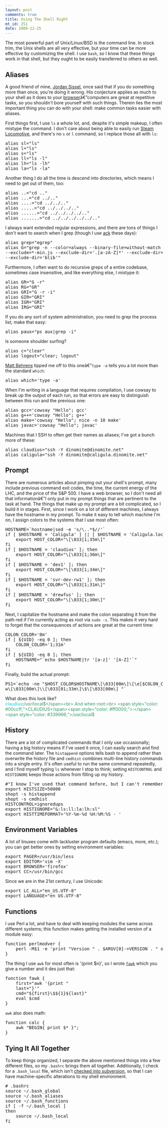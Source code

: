 ```yaml
--- 
layout: post
comments: true
title: Using The Shell Right
mt_id: 251
date: 2009-12-25
---
```

The most powerful part of Unix/Linux/BSD is the command line.  In stock trim, the Unix shells are all very effective, but your time can be more effective by customizing the shell.  I use `bash`, so I know that these things work in that shell, but they ought to be easily transferred to others as well.

## Aliases

A good friend of mine, [Jordan Sissel](http://semicomplete.com), once said that if you do something more than once, you're doing it wrong.  His conjecture applies as much to your shell as it does to your [browser](http://dinomite.net/2008/smart-bookmarks)â€”computers are great at repetitive tasks, so you shouldn't bore yourself with such things.  Therein lies the most important thing you can do with your shell: make common tasks easier with aliases.

First things first, I use `ls` a whole lot, and, despite it's simple makeup, I often mistype the command.  I don't care about being able to easily run [Steam Locomotive](http://www.freebsdsoftware.org/games/sl.html), and there's no `s` or `l` command, so I replace those all with `ls`:
<pre class="brush: bash; gutter: false">alias sl="ls"
alias l="ls"
alias s="ls"
alias ll="ls -l"
alias lh="ls -lh"
alias la="ls -la"</pre>
Another thing I do all the time is descend into directories, which means I need to get out of them, too:
<pre class="brush: bash; gutter: false">
alias ..="cd .."
alias ...="cd ../.."
alias ....="cd ../../.."
alias .....="cd ../../../.."
alias ......="cd ../../../../.."
alias .......="cd ../../../../../.."
</pre>

I always want extended regular expressions, and there are tons of things I don't want to search when I grep (though I use <a href="http://betterthangrep.com">ack</a> these days):

<pre class="brush: bash; gutter: false">
alias grep="egrep"
alias G="grep -n --color=always --binary-file=without-match --exclude=tags \
--exclude=*-min.js --exclude-dir='.[a-zA-Z]*' --exclude-dir='external' \
--exclude-dir='blib'"
</pre>

Furthermore, I often want to do recursive greps of a entire codebase, sometimes case insensitive, and like everything else, I mistype it:
<pre class="brush: bash; gutter: false">
alias GR="G -r"
alias RG="GR"
alias GRI="G -r -i"
alias GIR="GRI"
alias IGR="GRI"
alias IRG="GRI"
</pre>

If you do any sort of system administration, you need to grep the process list; make that easy:
<pre class="brush: bash; gutter: false">
alias paux="ps aux|grep -i"
</pre>

Is someone shoulder surfing?
<pre class="brush: bash; gutter: false">
alias c="clear"
alias logout="clear; logout"
</pre>

[Matt Behrens](http://asktherelic.com) tipped me off to this oneâ€”`type -a` tells you a lot more than the standard `which`:
<pre class="brush: bash; gutter: false">
alias which='type -a'
</pre>

When I'm writing in a language that requires compilation, I use cowsay to break up the output of each run, so that errors are easy to distinguish between this run and the previous one:
<pre class="brush: bash; gutter: false">
alias gcc='cowsay "Hello"; gcc'
alias g++='cowsay "Hello"; g++'
alias make='cowsay "Hello"; nice -n 10 make'
alias javac='cowsay "Hello"; javac'
</pre>

Machines that I SSH to often get their names as aliases; I've got a bunch more of these:
<pre class="brush: bash; gutter: false">
alias claudius="ssh -Y dinomite@dinomite.net"
alias caligula="ssh -Y dinomite@caligula.dinomite.net"
</pre>

## Prompt

There are numerous articles about pimping out your shell's prompt, many include previous command exit codes, the time, the current energy of the LHC, and the price of the S&P 500.  I have a web browser, so I don't need all that informationâ€”I only put in my prompt things that are pertinent to the task at hand.  The things that make up my prompt are a bit complicated, so I build it in stages.  First, since I work on a lot of different machines, I always have the hostname in my prompt.  To make it easy to tell which machine I'm on, I assign colors to the systems that I use most often:

<pre class="brush: bash; gutter: false">
HOSTNAME=`hostname|sed -e 's/\..*$//'`
if [ $HOSTNAME = 'Caligula' ] || [ $HOSTNAME = 'Caligula.local' ]; then
    export HOST_COLOR="\[\033[1;35m\]"
fi
if [ $HOSTNAME = 'claudius' ]; then
    export HOST_COLOR="\[\033[1;36m\]"
fi
if [ $HOSTNAME = 'dev1' ]; then
    export HOST_COLOR="\[\033[1;34m\]"
fi
if [ $HOSTNAME = 'svr-dev-rw1' ]; then
    export HOST_COLOR="\[\033[1;31m\]"
fi
if [ $HOSTNAME = 'drewfus' ]; then
    export HOST_COLOR="\[\033[1;30m\]"
fi
</pre>

Next, I capitalize the hostname and make the colon separating it from the path red if I'm currently acting as root via `sudo -s`.  This makes it very hard to forget that the consequences of actions are great at the current time:

<pre class="brush: bash; gutter: false">
COLON_COLOR='0m'
if [ ${UID} -eq 0 ]; then
    COLON_COLOR='1;31m'
fi
if [ ${UID} -eq 0 ]; then
    HOSTNAME="`echo $HOSTNAME|tr '[a-z]' '[A-Z]'`"
fi
</pre>

Finally, build the actual prompt:

<pre class="brush: bash; gutter: false">
PS1=`echo -ne "$HOST_COLOR$HOSTNAME\[\033[00m\]\[\e[$COLON_COLOR\]:\[\033[33m\]\
w\[\033[00m\]\\[\033[01;33m\]\$\[\033[00m\] "`
</pre>

What does this look like?<br>
<span style="color: #00ccff;">claudius</span>:<span style="color: #339966;">/usr/local$</span><br>
And when root:<br>
<span style="color: #00ccff;">CLAUDIUS</span><span style="color: #ff0000;">:</span><span style="color: #339966;">/usr/local$</span>

## History

There are a lot of complicated commands that I only use occasionally; having a big history means if I've used it once, I can easily search and find the command later.  The `histappend` options tells bash to append rather than overwrite the history file and `cmdhist` combines multi-line history commands into a single entry.  It's often useful to run the same command repeatedly, and I find myself typing `ls` whenever I stop to think; setting `HISTCONTROL` and `HISTIGNORE` keeps those actions from filling up my history.

<pre class="brush: bash; gutter: false">
#"I know I've used that command before, but I can't remember the syntax"
export HISTSIZE=50000
shopt -s histappend
shopt -s cmdhist
HISTCONTROL=ignoredups
export HISTIGNORE="&:ls:ll:la:lh:sl"
export HISTTIMEFORMAT='%Y-%m-%d %H:%M:%S - '
</pre>

## Environment Variables

A lot of linuxes come with lackluster program defaults (emacs, more, etc.); you can get better ones by setting environment variables:

<pre class="brush: bash; gutter: false">
export PAGER=/usr/bin/less
export EDITOR='vim -X'
export BROWSER='firefox'
export CC=/usr/bin/gcc
</pre>

Since we are in the 21st century, I use Unicode:

<pre class="brush: bash; gutter: false">
export LC_ALL="en_US.UTF-8"
export LANGUAGE="en_US.UTF-8"
</pre>

## Functions

I use Perl a lot, and have to deal with keeping modules the same across different systems; this function makes getting the installed version of a module easy:

<pre class="brush: bash; gutter: false">
function perlmodver {
    perl -M$1 -e 'print "Version " . $ARGV[0]->VERSION . " of " . $ARGV[0] . " is installed.\n"' $1
}
</pre>

The thing I use `awk` for most often is '{print $n}', so I wrote [`fawk`](http://dinomite.net/2009/fawk/) which you give a number and it des just that:
<pre class="brush: bash; gutter: false">
function fawk {
    first="awk '{print "
    last="}'"
    cmd="${first}\$${1}${last}"
    eval $cmd
}
</pre>

`awk` also does math:
<pre class="brush: bash; gutter: false">
function calc {
    awk "BEGIN{ print $* }";
}
</pre>

## Tying It All Together

To keep things organized, I separate the above mentioned things into a few different files, so my `.bashrc` brings them all together.  Additionally, I check for a `.bash_local` file, which isn't <a href="http://dinomite.net/2008/keeping-your-home-directory-in-subversion/">checked into subversion</a>, so that I can have machine-specific alterations to my shell environment.

<pre class="brush: bash; gutter: false">
# .bashrc
source ~/.bash_global
source ~/.bash_aliases
source ~/.bash_functions
if [ -f ~/.bash_local ]
then
    source ~/.bash_local
fi
</pre>
